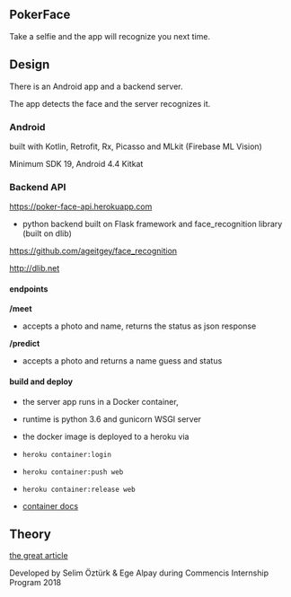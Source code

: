 
## PokerFace
Take a selfie and the app will recognize you next time.    

## Design 
There is an Android app and a backend server.

The app detects the face and the server recognizes it. 

### Android
built with Kotlin, Retrofit, Rx, Picasso and MLkit (Firebase ML Vision)

Minimum SDK 19, Android 4.4 Kitkat 

### Backend API 

https://poker-face-api.herokuapp.com

- python backend built on Flask framework and face_recognition library (built on dlib) 

https://github.com/ageitgey/face_recognition

http://dlib.net

#### endpoints 

<b>/meet</b>

- accepts a photo and name, returns the status as json response

<b>/predict</b>

- accepts a photo and returns a name guess and status

#### build and deploy
 
- the server app runs in a Docker container, 

- runtime is python 3.6 and gunicorn WSGI server

- the docker image is deployed to a heroku via 
* `heroku container:login`
* `heroku container:push web`
* `heroku container:release web`

* [container docs](https://devcenter.heroku.com/articles/container-registry-and-runtime)

## Theory

[the great article](https://medium.com/@ageitgey/machine-learning-is-fun-part-4-modern-face-recognition-with-deep-learning-c3cffc121d78)

Developed by Selim Öztürk & Ege Alpay during Commencis Internship Program 2018
